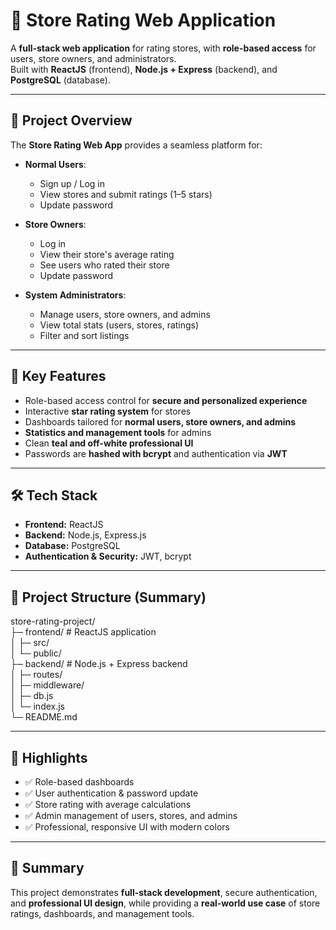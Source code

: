 # 🌟 Store Rating Web Application

A **full-stack web application** for rating stores, with **role-based access** for users, store owners, and administrators.  
Built with **ReactJS** (frontend), **Node.js + Express** (backend), and **PostgreSQL** (database).

---

## 🔹 Project Overview

The **Store Rating Web App** provides a seamless platform for:

- **Normal Users**:  
  - Sign up / Log in  
  - View stores and submit ratings (1–5 stars)  
  - Update password  

- **Store Owners**:  
  - Log in  
  - View their store's average rating  
  - See users who rated their store  
  - Update password  

- **System Administrators**:  
  - Manage users, store owners, and admins  
  - View total stats (users, stores, ratings)  
  - Filter and sort listings  

---

## 🎯 Key Features

- Role-based access control for **secure and personalized experience**  
- Interactive **star rating system** for stores  
- Dashboards tailored for **normal users, store owners, and admins**  
- **Statistics and management tools** for admins  
- Clean **teal and off-white professional UI**  
- Passwords are **hashed with bcrypt** and authentication via **JWT**

---

## 🛠️ Tech Stack

- **Frontend:** ReactJS  
- **Backend:** Node.js, Express.js  
- **Database:** PostgreSQL  
- **Authentication & Security:** JWT, bcrypt  

---

## 📂 Project Structure (Summary)
store-rating-project/  
├─ frontend/ # ReactJS application  
│ ├─ src/   
│ └─ public/       
├─ backend/ # Node.js + Express backend  
│ ├─ routes/     
│ ├─ middleware/    
│ ├─ db.js    
│ └─ index.js    
└─ README.md      

---

## 🚀 Highlights

- ✅ Role-based dashboards  
- ✅ User authentication & password update  
- ✅ Store rating with average calculations  
- ✅ Admin management of users, stores, and admins  
- ✅ Professional, responsive UI with modern colors  

---

## 📌 Summary

This project demonstrates **full-stack development**, secure authentication, and **professional UI design**, while providing a **real-world use case** of store ratings, dashboards, and management tools.  

